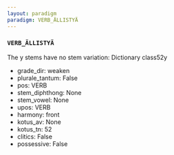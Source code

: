 ```yaml
---
layout: paradigm
paradigm: VERB_ÄLLISTYÄ
---
```

### ` VERB_ÄLLISTYÄ `

The y stems have no stem variation: Dictionary class52y
* grade_dir: weaken
* plurale_tantum: False
* pos: VERB
* stem_diphthong: None
* stem_vowel: None
* upos: VERB
* harmony: front
* kotus_av: None
* kotus_tn: 52
* clitics: False
* possessive: False
